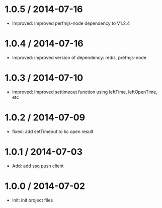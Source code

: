 1.0.5 / 2014-07-16
==================
 * Improved: improved perfmjs-node dependency to V1.2.4

1.0.4 / 2014-07-16
==================
 * Improved: improved version of dependency: redis, prefmjs-node

1.0.3 / 2014-07-10
==================
 * Improved: improved settimeout function using leftTime, leftOpenTime, etc

1.0.2 / 2014-07-09
==================
 * fixed: add setTimeout to kc open result

1.0.1 / 2014-07-03
==================
 * Add: add ssq push client

1.0.0 / 2014-07-02
==================
 * Init: init project files